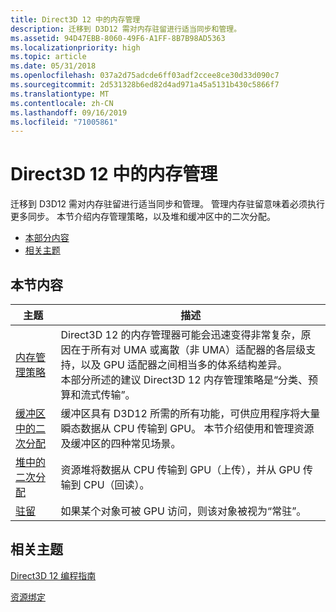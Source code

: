 ```yaml
---
title: Direct3D 12 中的内存管理
description: 迁移到 D3D12 需对内存驻留进行适当同步和管理。
ms.assetid: 94D47EBB-8060-49F6-A1FF-8B7B98AD5363
ms.localizationpriority: high
ms.topic: article
ms.date: 05/31/2018
ms.openlocfilehash: 037a2d75adcde6ff03adf2ccee8ce30d33d090c7
ms.sourcegitcommit: 2d531328b6ed82d4ad971a45a5131b430c5866f7
ms.translationtype: MT
ms.contentlocale: zh-CN
ms.lasthandoff: 09/16/2019
ms.locfileid: "71005861"
---
```

# <a name="memory-management-in-direct3d-12"></a>Direct3D 12 中的内存管理

迁移到 D3D12 需对内存驻留进行适当同步和管理。 管理内存驻留意味着必须执行更多同步。 本节介绍内存管理策略，以及堆和缓冲区中的二次分配。

-   [本部分内容](#in-this-section)
-   [相关主题](#related-topics)

## <a name="in-this-section"></a>本节内容



| 主题                                                                       | 描述                                                                                                                                                                                                                                                                                                                                                                          |
|-----------------------------------------------------------------------------|--------------------------------------------------------------------------------------------------------------------------------------------------------------------------------------------------------------------------------------------------------------------------------------------------------------------------------------------------------------------------------------|
| [内存管理策略](memory-management-strategies.md)<br/> | Direct3D 12 的内存管理器可能会迅速变得非常复杂，原因在于所有对 UMA 或离散（非 UMA）适配器的各层级支持，以及 GPU 适配器之间相当多的体系结构差异。<br/> 本部分所述的建议 Direct3D 12 内存管理策略是“分类、预算和流式传输”。<br/> |
| [缓冲区中的二次分配](large-buffers.md)<br/>                | 缓冲区具有 D3D12 所需的所有功能，可供应用程序将大量瞬态数据从 CPU 传输到 GPU。 本节介绍使用和管理资源及缓冲区的四种常见场景。<br/>                                                                                                                                     |
| [堆中的二次分配](suballocation-within-heaps.md)<br/>     | 资源堆将数据从 CPU 传输到 GPU（上传），并从 GPU 传输到 CPU（回读）。 <br/>                                                                                                                                                                                                                                                                  |
| [驻留](residency.md)<br/>                                       | 如果某个对象可被 GPU 访问，则该对象被视为“常驻”。<br/>                                                                                                                                                                                                                                                                                                |



 

## <a name="related-topics"></a>相关主题

<dl> <dt>

[Direct3D 12 编程指南](directx-12-programming-guide.md)
</dt> <dt>

[资源绑定](resource-binding.md)
</dt> </dl>

 

 





